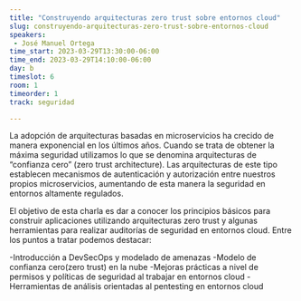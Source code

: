 ```yaml
---
title: "Construyendo arquitecturas zero trust sobre entornos cloud"
slug: construyendo-arquitecturas-zero-trust-sobre-entornos-cloud
speakers:
 - José Manuel Ortega
time_start: 2023-03-29T13:30:00-06:00
time_end: 2023-03-29T14:10:00-06:00
day: b
timeslot: 6
room: 1
timeorder: 1
track: seguridad

---
```


La adopción de arquitecturas basadas en microservicios ha crecido de manera exponencial en los últimos años. Cuando se trata de obtener la máxima seguridad utilizamos lo que se denomina arquitecturas de “confianza cero” (zero trust architecture). Las arquitecturas de este tipo establecen mecanismos de autenticación y autorización entre nuestros propios microservicios, aumentando de esta manera la seguridad en entornos altamente regulados. 

El objetivo de esta charla es dar a conocer los principios básicos para construir aplicaciones utilizando arquitecturas zero trust y algunas herramientas para realizar auditorías de seguridad en entornos cloud. Entre los puntos a tratar podemos destacar:

-Introducción a DevSecOps y modelado de amenazas
-Modelo de confianza cero(zero trust) en la nube
-Mejoras prácticas a nivel de permisos y políticas de seguridad al trabajar en entornos cloud
-Herramientas de análisis orientadas al pentesting en entornos cloud